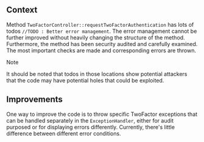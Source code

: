 ## Context
Method `TwoFactorController::requestTwoFactorAuthentication` has lots of todos `//TODO : Better error management`. The error management cannot be further improved without heavily changing the structure of the method. Furthermore, the method has been security audited and carefully examined. The most important checks are made and corresponding errors are thrown.

> [!note]
> It should be noted that todos in those locations show potential attackers that the code may have potential holes that could be exploited.

## Improvements
One way to improve the code is to throw specific TwoFactor exceptions that can be handled separately in the `ExceptionHandler`, either for audit purposed or for displaying errors differently. Currently, there's little difference between different error conditions.